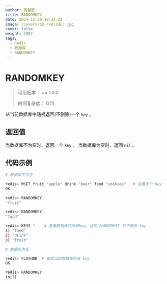 ```yaml
---
author: 黄健宏
title: RANDOMKEY
date: 2024-12-29 10:32:21
image: /covers/02-redisdoc.jpg
cover: false
weight: 2907
tags:
  - Redis
  - 数据库
  - RANDOMKEY
---
```


# RANDOMKEY

> 可用版本： >= 1.0.0
> 
> 时间复杂度： O(1)

从当前数据库中随机返回(不删除)一个 `key` 。

## 返回值

当数据库不为空时，返回一个 `key` 。 当数据库为空时，返回 `nil` 。

## 代码示例

```bash
# 数据库不为空

redis> MSET fruit "apple" drink "beer" food "cookies"   # 设置多个 key
OK

redis> RANDOMKEY
"fruit"

redis> RANDOMKEY
"food"

redis> KEYS *    # 查看数据库内所有key，证明 RANDOMKEY 并不删除 key
1) "food"
2) "drink"
3) "fruit"

# 数据库为空

redis> FLUSHDB  # 删除当前数据库所有 key
OK

redis> RANDOMKEY
(nil)
```
